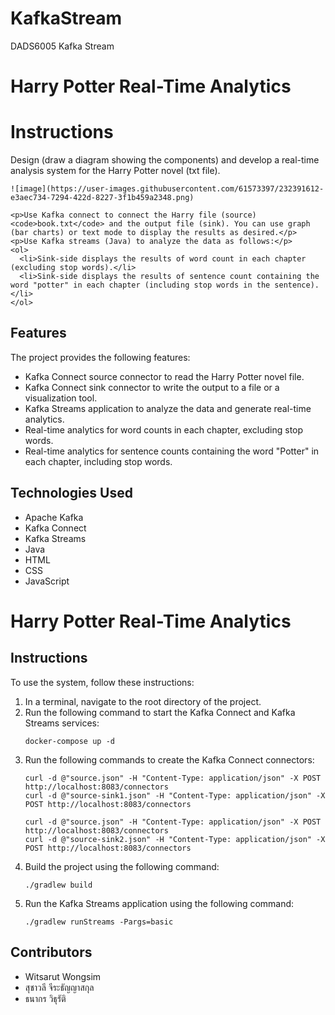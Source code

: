 # KafkaStream
DADS6005 Kafka Stream

<!DOCTYPE html>
<html>
  <head>
    <meta charset="UTF-8">
    <h1>Harry Potter Real-Time Analytics</h1>
  </head>
  <body>
    <h1>Instructions</h1>
    <p>Design (draw a diagram showing the components) and develop a real-time analysis system for the Harry Potter novel (txt file).</p>
    
    ![image](https://user-images.githubusercontent.com/61573397/232391612-e3aec734-7294-422d-8227-3f1b459a2348.png)

    <p>Use Kafka connect to connect the Harry file (source) <code>book.txt</code> and the output file (sink). You can use graph (bar charts) or text mode to display the results as desired.</p>
    <p>Use Kafka streams (Java) to analyze the data as follows:</p>
    <ol>
      <li>Sink-side displays the results of word count in each chapter (excluding stop words).</li>
      <li>Sink-side displays the results of sentence count containing the word "potter" in each chapter (including stop words in the sentence).</li>
    </ol>
   
</html>


 

<h2>Features</h2>
<p>The project provides the following features:</p>
<ul>
	<li>Kafka Connect source connector to read the Harry Potter novel file.</li>
	<li>Kafka Connect sink connector to write the output to a file or a visualization tool.</li>
	<li>Kafka Streams application to analyze the data and generate real-time analytics.</li>
	<li>Real-time analytics for word counts in each chapter, excluding stop words.</li>
	<li>Real-time analytics for sentence counts containing the word "Potter" in each chapter, including stop words.</li>
</ul>

<h2>Technologies Used</h2>
<ul>
	<li>Apache Kafka</li>
	<li>Kafka Connect</li>
	<li>Kafka Streams</li>
	<li>Java</li>
	<li>HTML</li>
	<li>CSS</li>
	<li>JavaScript</li>

</ul>



<h1>Harry Potter Real-Time Analytics</h1>
<h2>Instructions</h2>
<p>To use the system, follow these instructions:</p>
<ol>
<li>In a terminal, navigate to the root directory of the project.</li>
<li>Run the following command to start the Kafka Connect and Kafka Streams services:</li>
<pre><code>docker-compose up -d</code></pre>
<li>Run the following commands to create the Kafka Connect connectors:</li>
<pre><code>curl -d @"source.json" -H "Content-Type: application/json" -X POST http://localhost:8083/connectors
curl -d @"source-sink1.json" -H "Content-Type: application/json" -X POST http://localhost:8083/connectors</code></pre>
<pre><code>curl -d @"source.json" -H "Content-Type: application/json" -X POST http://localhost:8083/connectors
curl -d @"source-sink2.json" -H "Content-Type: application/json" -X POST http://localhost:8083/connectors</code></pre>
<li>Build the project using the following command:</li>
<pre><code>./gradlew build</code></pre>
<li>Run the Kafka Streams application using the following command:</li>
<pre><code>./gradlew runStreams -Pargs=basic</code></pre>
</ol>
<h2>Contributors</h2>
<ul>
	<li>Witsarut Wongsim</li>
	<li>สุชาวลี จีระธัญญาสกุล</li>
	<Li>ธนากร วิธุรัติ</Li>
</ul>

